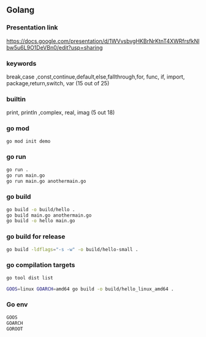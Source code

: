 ## Golang

### Presentation link

https://docs.google.com/presentation/d/1WVvsbvgHKBrNrKtnT4XWRfrsfkNlbw5u6L9O1DeVBn0/edit?usp=sharing


### keywords

break,case ,const,continue,default,else,fallthrough,for, func, if, import, package,return,switch, var  (15 out of 25)

### builtin 
print, println ,complex, real, imag (5 out 18)

### go mod

```bash
go mod init demo
```

### go run 

```bash
go run .
go run main.go
go run main.go anothermain.go
```

### go build 

```bash
go build -o build/hello .
go build main.go anothermain.go
go build -o hello main.go
```

### go build for release

```bash
go build -ldflags="-s -w" -o build/hello-small .   
```

### go compilation targets

```bash
go tool dist list 
```

```bash
GOOS=linux GOARCH=amd64 go build -o build/hello_linux_amd64 .
```

### Go env 

```bash
GOOS
GOARCH
GOROOT
```